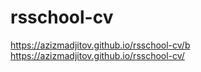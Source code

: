 # rsschool-cv
https://azizmadjitov.github.io/rsschool-cv/b
https://azizmadjitov.github.io/rsschool-cv/